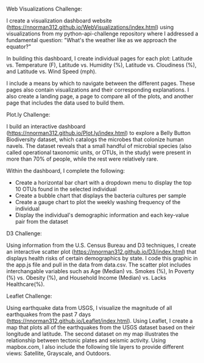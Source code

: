 Web Visualizations Challenge:

I create a visualization dashboard website (https://nnorman312.github.io/WebVisualizations/index.html) using visualizations from my python-api-challenge repository where I addressed a fundamental question: "What's the weather like as we approach the equator?"

In building this dashboard, I create individual pages for each plot: Latitude vs. Temperature (F), Latitude vs. Humidity (%), Latitude vs. Cloudiness (%), and Latitude vs. Wind Speed (mph). 

I include a means by which to navigate between the different pages. These pages also contain visualizations and their corresponding explanations. I also create a landing page, a page to compare all of the plots, and another page that includes the data used to build them.

Plot.ly Challenge:

I build an interactive dashboard (https://nnorman312.github.io/Plot.ly/index.html) to explore a Belly Button Biodiversity dataset, which catalogs the microbes that colonize human navels. The dataset reveals that a small handful of microbial species (also called operational taxonomic units, or OTUs, in the study) were present in more than 70% of people, while the rest were relatively rare.

Within the dashboard, I complete the following:
- Create a horizontal bar chart with a dropdown menu to display the top 10 OTUs found in the selected individual
- Create a bubble chart that displays the bacteria cultures per sample
- Create a gauge chart to plot the weekly washing frequency of the individual
- Display the individual's demographic information and each key-value pair from the dataset

D3 Challenge:

Using information from the U.S. Census Bureau and D3 techniques, I create an interactive scatter plot (https://nnorman312.github.io/D3/index.html) that displays health risks of certain demographics by state. I code this graphic in the app.js file and pull in the data from data.csv. The scatter plot includes interchangable variables such as Age (Median) vs. Smokes (%), In Poverty (%) vs. Obesity (%), and Household Income (Median) vs. Lacks Healthcare(%).

Leaflet Challenge:

Using earthquake data from USGS, I visualize the magnitude of all earthquakes from the past 7 days (https://nnorman312.github.io/Leaflet/index.html). Using Leaflet, I create a map that plots all of the earthquakes from the USGS dataset based on their longitude and latitude. The second dataset on my map illustrates the relationship between tectonic plates and seismic activity. Using mapbox.com, I also include the following tile layers to provide different views: Satellite, Grayscale, and Outdoors.

